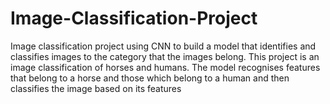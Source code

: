 # Image-Classification-Project
Image classification project using CNN to build a model that identifies and classifies images to the category that the images belong. This project is an image classification of horses and humans. The model recognises features that belong to a horse and those which belong to a human and then classifies the image based on its features
